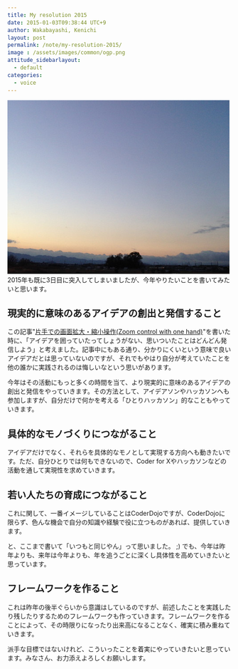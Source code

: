 ```yaml
---
title: My resolution 2015
date: 2015-01-03T09:38:44 UTC+9
author: Wakabayashi, Kenichi
layout: post
permalink: /note/my-resolution-2015/
image : /assets/images/common/ogp.png
attitude_sidebarlayout:
  - default
categories:
  - voice
---
```

![2015](/assets/images/2015/01/IMG_0573.jpg)
2015年も既に3日目に突入してしまいましたが、今年やりたいことを書いてみたいと思います。

## 現実的に意味のあるアイデアの創出と発信すること
この記事"[片手での画面拡大・縮小操作(Zoom control with one hand)](/zoom-control-with-one-hand/)"を書いた時に、「アイデアを囲っていたってしょうがない、思いついたことはどんどん発信しよう」と考えました。記事中にもある通り、分かりにくいという意味で良いアイデアだとは思っていないのですが、それでもやはり自分が考えていたことを他の誰かに実践されるのは悔しいなという思いがあります。

今年はその活動にもっと多くの時間を当て、より現実的に意味のあるアイデアの創出と発信をやっていきます。その方法として、アイデアソンやハッカソンへも参加しますが、自分だけで何かを考える「ひとりハッカソン」的なこともやっていきます。

## 具体的なモノづくりにつながること
アイデアだけでなく、それらを具体的なモノとして実現する方向へも動きたいです。ただ、自分ひとりでは何もできないので、Coder for Xやハッカソンなどの活動を通して実現性を求めていきます。

## 若い人たちの育成につながること
これに関して、一番イメージしていることはCoderDojoですが、CoderDojoに限らず、色んな機会で自分の知識や経験で役に立つものがあれば、提供していきます。

と、ここまで書いて「いつもと同じやん」って思いました。 ;)
でも、今年は昨年よりも、来年は今年よりも、年を追うごとに深くし具体性を高めていきたいと思っています。

## フレームワークを作ること
これは昨年の後半ぐらいから意識はしているのですが、前述したことを実践したり残したりするためのフレームワークも作っていきます。フレームワークを作ることによって、その時限りになったり出来高になることなく、確実に積み重ねていきます。

派手な目標ではないけれど、こういったことを着実にやっていきたいと思っています。みなさん、お力添えよろしくお願いします。
